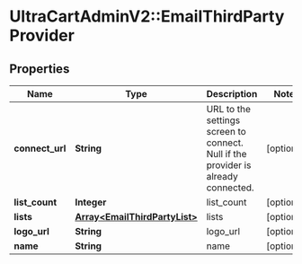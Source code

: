 # UltraCartAdminV2::EmailThirdPartyProvider

## Properties
Name | Type | Description | Notes
------------ | ------------- | ------------- | -------------
**connect_url** | **String** | URL to the settings screen to connect.  Null if the provider is already connected. | [optional] 
**list_count** | **Integer** | list_count | [optional] 
**lists** | [**Array&lt;EmailThirdPartyList&gt;**](EmailThirdPartyList.md) | lists | [optional] 
**logo_url** | **String** | logo_url | [optional] 
**name** | **String** | name | [optional] 


